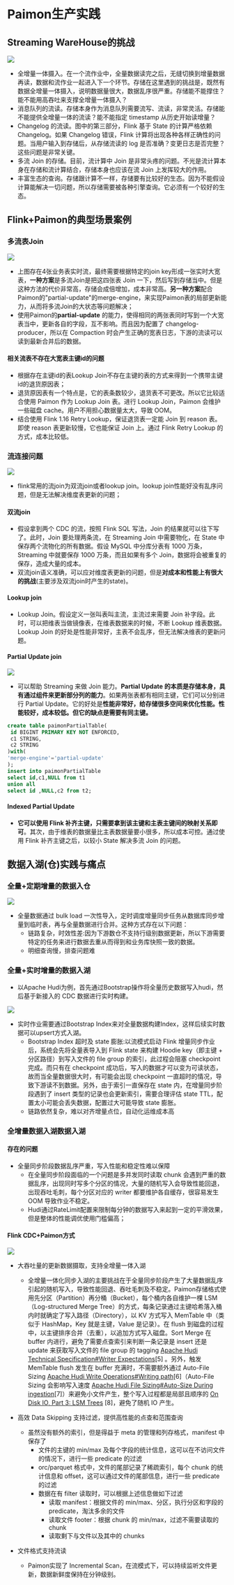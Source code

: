 # Paimon生产实践

## Streaming WareHouse的挑战

![](../../img/paimonSolution.jpg)

* 全增量一体摄入。在一个流作业中，全量数据读完之后，无缝切换到增量数据再读，数据和流作业一起进入下一个环节。存储在这里遇到的挑战是，既然有数据全增量一体摄入，说明数据量很大，数据乱序很严重。存储能不能撑住？能不能用高吞吐来支撑全增量一体摄入？
* 消息队列的流读。存储本身作为消息队列需要流写、流读，非常灵活。存储能不能提供全增量一体的流读？能不能指定 timestamp 从历史开始读增量？
* Changelog 的流读。图中的第三部分，Flink 基于 State 的计算严格依赖 Changelog。如果 Changelog 错误，Flink 计算将出现各种各样正确性的问题。当用户输入到存储后，从存储流读的 log 是否准确？变更日志是否完整？这些问题是非常关键。
* 多流 Join 的存储。目前，流计算中 Join 是非常头疼的问题。不光是流计算本身在存储和流计算结合，存储本身也应该在流 Join 上发挥较大的作用。
* 丰富生态的查询。存储跟计算不一样，存储要有比较好的生态。因为不能假设计算能解决一切问题，所以存储需要被各种引擎查询。它必须有一个较好的生态。

## Flink+Paimon的典型场景案例

### 多流表Join

![](../../img/多流join.jpg)

* 上图存在4张业务表实时流，最终需要根据特定的join key形成一张实时大宽表，**一种方案**是多流Join是把这四张表 Join 一下，然后写到存储当中。但是这种方法的代价非常高，存储会成倍增加，成本非常高。**另一种方案**配合Paimon的"partial-update"的merge-engine，来实现Paimon表的局部更新能力，从而将多流Join的大状态等问题解决；
* 使用Paimon的**partial-update** 的能力，使得相同的两张表同时写到一个大宽表当中，更新各自的字段，互不影响。而且因为配置了 changelog-producer，所以在 Compaction 时会产生正确的宽表日志，下游的流读可以读到最新合并后的数据。

#### 相关流表不存在大宽表主键id的问题

* 根据存在主键id的表Lookup Join不存在主键的表的方式来得到一个携带主键id的退货原因表；
* 退货原因表有一个特点是，它的表条数较少，退货表不可更改。所以它比较适合使用 Paimon 作为 Lookup Join 表。进行 Lookup Join，Paimon 会维护一些磁盘 cache。用户不用担心数据量太大，导致 OOM。
* 结合使用 Flink 1.16 Retry Lookup，保证退货表一定能 Join 到 reason 表。即使 reason 表更新较慢，它也能保证 Join 上。通过 Flink Retry Lookup 的方式，成本比较低。

### 流连接问题

![](../../img/传统双流join.jpg)

* flink常用的流join为双流join或者lookup join。lookup join性能好没有乱序问题，但是无法解决维度表更新的问题；

#### **双流join**

* 假设拿到两个 CDC 的流，按照 Flink SQL 写法，Join 的结果就可以往下写了。此时，Join 要处理两条流，在 Streaming Join 中需要物化，在 State 中保存两个流物化的所有数据。假设 MySQL 中分库分表有 1000 万条，Streaming 中就要保存 1000 万条，而且如果有多个 Join，数据将会被重复的保存，造成大量的成本。
* 双流join语义准确，可以应对维度表更新的问题，但是**对成本和性能上有很大的挑战**(主要涉及双流join时产生的state)。

#### Lookup join

* Lookup Join。假设定义一张叫表叫主流，主流过来需要 Join 补字段。此时，可以把维表当做镜像表，在维表数据来的时候，不断 Lookup 维表数据。Lookup Join 的好处是性能非常好，主表不会乱序，但无法解决维表的更新问题。

#### Partial Update join

![](../../img/paimon局部更新.jpg)

* 可以帮助 Streaming 来做 Join 能力。**Partial Update 的本质是存储本身，具有通过组件来更新部分列的能力**。如果两张表都有相同主键，它们可以分别进行 Partial Update。它的好处是**性能非常好，给存储很多空间来优化性能。性能较好，成本较低。但它的缺点是需要有同主键。**

```sql
create table paimonPartialTable(
 id BIGINT PRIMARY KEY NOT ENFORCED,
 c1 STRING,
 c2 STRING
)with(
'merge-engine'='partial-update'
);
insert into paimonPartialTable 
select id,c1,NULL from t1
union all
select id ,NULL,c2 from t2;
```

#### Indexed Partial Update

* **它可以使用 Flink 补齐主键，只需要拿到该主键和主表主键间的映射关系即可**。其次，由于维表的数据量比主表数据量要小很多，所以成本可控。通过使用 Flink 补齐主键之后，以较小 State 解决多流 Join 的问题。

## 数据入湖(仓)实践与痛点

### 全量+定期增量的数据入仓

![](../../img/dataInsertWarehouse.jpg)

* 全量数据通过 bulk load 一次性导入，定时调度增量同步任务从数据库同步增量到临时表，再与全量数据进行合并。这种方式存在以下问题：
  * 链路复杂，时效性差:因为下游数仓不支持行级别数据更新，所以下游需要特定的任务来进行数据去重从而得到和业务库快照一致的数据。
  * 明细查询慢，排查问题难

### 全量+实时增量的数据入湖

* 以Apache Hudi为例，首先通过Bootstrap操作将全量历史数据写入hudi，然后基于新接入的 CDC 数据进行实时构建。

![](../../img/dataInsertHudi.jpg)

* 实时作业需要通过Bootstrap Index来对全量数据构建Index，这样后续实时数据可以upsert方式入湖。
  * Bootstrap Index 超时及 state 膨胀:以流模式启动 Flink 增量同步作业后，系统会先将全量表导入到 Flink state 来构建 Hoodie key（即主键 + 分区路径）到写入文件的 file group 的索引，此过程会阻塞 checkpoint 完成。而只有在 checkpoint 成功后，写入的数据才可以变为可读状态，故而当全量数据很大时，有可能会出现 checkpoint 一直超时的情况，导致下游读不到数据。另外，由于索引一直保存在 state 内，在增量同步阶段遇到了 insert 类型的记录也会更新索引，需要合理评估 state TTL，配置太小可能会丢失数据，配置过大可能导致 state 膨胀。
  * 链路依然复杂，难以对齐增量点位，自动化运维成本高

### 全增量数据入湖数据入湖

#### 存在的问题

* 全量同步阶段数据乱序严重，写入性能和稳定性难以保障 
  * 在全量同步阶段面临的一个问题是多并发同时读取 chunk 会遇到严重的数据乱序，出现同时写多个分区的情况，大量的随机写入会导致性能回退，出现吞吐毛刺，每个分区对应的 writer 都要维护各自缓存，很容易发生 OOM 导致作业不稳定。
  * Hudi通过RateLimit配置来限制每分钟的数据写入来起到一定的平滑效果，但是整体的性能调优使用门槛偏高；

#### Flink CDC+Paimon方式

![](../../img/cdcInsertPaimon.jpg)

* 大吞吐量的更新数据摄取，支持全增量一体入湖
  * 全增量一体化同步入湖的主要挑战在于全量同步阶段产生了大量数据乱序引起的随机写入，导致性能回退、吞吐毛刺及不稳定。Paimon存储格式使用先分区（Partition）再分桶（Bucket），每个桶内各自维护一棵 LSM（Log-structured Merge Tree）的方式，每条记录通过主键哈希落入桶内时就确定了写入路径（Directory），以 KV 方式写入 MemTable 中（类似于 HashMap，Key 就是主键，Value 是记录）。在 flush 到磁盘的过程中，以主键排序合并（去重），以追加方式写入磁盘。Sort Merge 在 buffer 内进行，避免了需要点查索引来判断一条记录是 insert 还是 update 来获取写入文件的 file group 的 tagging [Apache Hudi Technical Specification#Writer Expectations](https://hudi.apache.org/tech-specs/#writer-expectations)[5] 。另外，触发 MemTable flush 发生在 buffer 充满时，不需要额外通过 Auto-File Sizing [Apache Hudi Write Operations#Writing path](https://hudi.apache.org/docs/next/write_operations/#writing-path)[6]（Auto-File Sizing 会影响写入速度 [Apache Hudi File Sizing#Auto-Size During ingestion](https://hudi.apache.org/docs/next/file_sizing/#auto-size-during-ingestion)[7]）来避免小文件产生，整个写入过程都是局部且顺序的 [On Disk IO, Part 3: LSM Trees](https://medium.com/databasss/on-disk-io-part-3-lsm-trees-8b2da218496f) [8]，避免了随机 IO 产生。

* 高效 Data Skipping 支持过滤，提供高性能的点查和范围查询
  * 虽然没有额外的索引，但是得益于 meta 的管理和列存格式，manifest 中保存了
    * 文件的主键的 min/max 及每个字段的统计信息，这可以在不访问文件的情况下，进行一些 predicate 的过滤
    * orc/parquet 格式中，文件的尾部记录了稀疏索引，每个 chunk 的统计信息和 offset，这可以通过文件的尾部信息，进行一些 predicate 的过滤
    * 数据在有 filter 读取时，可以根据上述信息做如下过滤
      * 读取 manifest：根据文件的 min/max、分区，执行分区和字段的 predicate，淘汰多余的文件
      *  读取文件 footer：根据 chunk 的 min/max，过滤不需要读取的 chunk
      *  读取剩下与文件以及其中的 chunks
* 文件格式支持流读
  * Paimon实现了 Incremental Scan，在流模式下，可以持续监听文件更新，数据新鲜度保持在分钟级别。